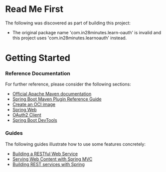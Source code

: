 # Read Me First
The following was discovered as part of building this project:

* The original package name 'com.in28minutes.learn-oauth' is invalid and this project uses 'com.in28minutes.learnoauth' instead.

# Getting Started

### Reference Documentation
For further reference, please consider the following sections:

* [Official Apache Maven documentation](https://maven.apache.org/guides/index.html)
* [Spring Boot Maven Plugin Reference Guide](https://docs.spring.io/spring-boot/docs/2.7.10/maven-plugin/reference/html/)
* [Create an OCI image](https://docs.spring.io/spring-boot/docs/2.7.10/maven-plugin/reference/html/#build-image)
* [Spring Web](https://docs.spring.io/spring-boot/docs/2.7.10/reference/htmlsingle/#web)
* [OAuth2 Client](https://docs.spring.io/spring-boot/docs/2.7.10/reference/htmlsingle/#web.security.oauth2.client)
* [Spring Boot DevTools](https://docs.spring.io/spring-boot/docs/2.7.10/reference/htmlsingle/#using.devtools)

### Guides
The following guides illustrate how to use some features concretely:

* [Building a RESTful Web Service](https://spring.io/guides/gs/rest-service/)
* [Serving Web Content with Spring MVC](https://spring.io/guides/gs/serving-web-content/)
* [Building REST services with Spring](https://spring.io/guides/tutorials/rest/)

